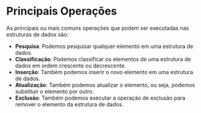 # Principais Operações

As principais ou mais comuns operações que podem ser executadas nas estruturas de dados são:

- **Pesquisa**: Podemos pesquisar qualquer elemento em uma estrutura de dados.
- **Classificação**: Podemos classificar os elementos de uma estrutura de dados em ordem crescente ou decrescente.
- **Inserção**: Também podemos inserir o novo elemento em uma estrutura de dados.
- **Atualização**: Também podemos atualizar o elemento, ou seja, podemos substituir o elemento por outro.
- **Exclusão**: Também podemos executar a operação de exclusão para remover o elemento da estrutura de dados.
